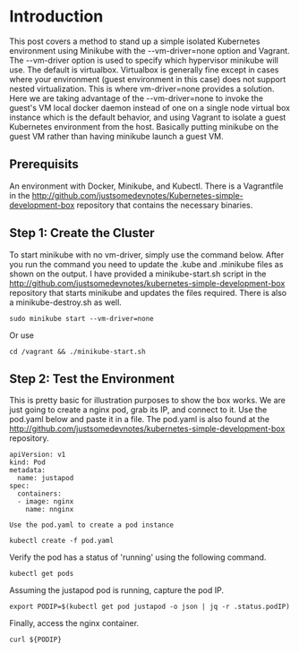 
# Introduction
This post covers a method to stand up a simple isolated  Kubernetes environment using Minikube with the --vm-driver=none option and Vagrant.  The --vm-driver option is used to specify which hypervisor minikube will use.  The default is virtualbox.  Virtualbox is generally fine except in cases where your environment (guest environment in this case) does not support nested virtualization.  This is where vm-driver=none provides a solution.  
Here we are taking advantage of the --vm-driver=none to invoke the guest's VM local docker daemon instead of one on a single node virtual box instance which is the default behavior, and using Vagrant to isolate a guest Kubernetes environment from the host.  Basically putting minikube on the guest VM rather than having minikube launch a guest VM.  

## Prerequisits
An environment with Docker, Minikube, and Kubectl.  There is a Vagrantfile in the http://github.com/justsomedevnotes/Kubernetes-simple-development-box repository that contains the necessary binaries.


## Step 1: Create the Cluster
To start minikube with no vm-driver, simply use the command below. After you run the command you need to update the .kube and .minikube files as shown on the output.  I have provided a minikube-start.sh script in the http://github.com/justsomedevnotes/kubernetes-simple-development-box repository that starts minikube and updates the files required.  There is also a minikube-destroy.sh as well.  
```console
sudo minikube start --vm-driver=none
```
Or use
```console
cd /vagrant && ./minikube-start.sh
```

## Step 2: Test the Environment

This is pretty basic for illustration purposes to show the box works.  We are just going to create a nginx pod, grab its IP, and connect to it.  Use the pod.yaml below and paste it in a file.  The pod.yaml is also found at the http://github.com/justsomedevnotes/kubernetes-simple-development-box repository.

```console
apiVersion: v1
kind: Pod
metadata:
  name: justapod
spec:
  containers:
  - image: nginx
    name: nnginx  
```  
    
    Use the pod.yaml to create a pod instance  
```console
kubectl create -f pod.yaml
```

Verify the pod has a status of 'running' using the following command. 
```console
kubectl get pods
```

Assuming the justapod pod is running, capture the pod IP.  
```console
export PODIP=$(kubectl get pod justapod -o json | jq -r .status.podIP)
```

Finally, access the nginx container.  
```console
curl ${PODIP}
```
